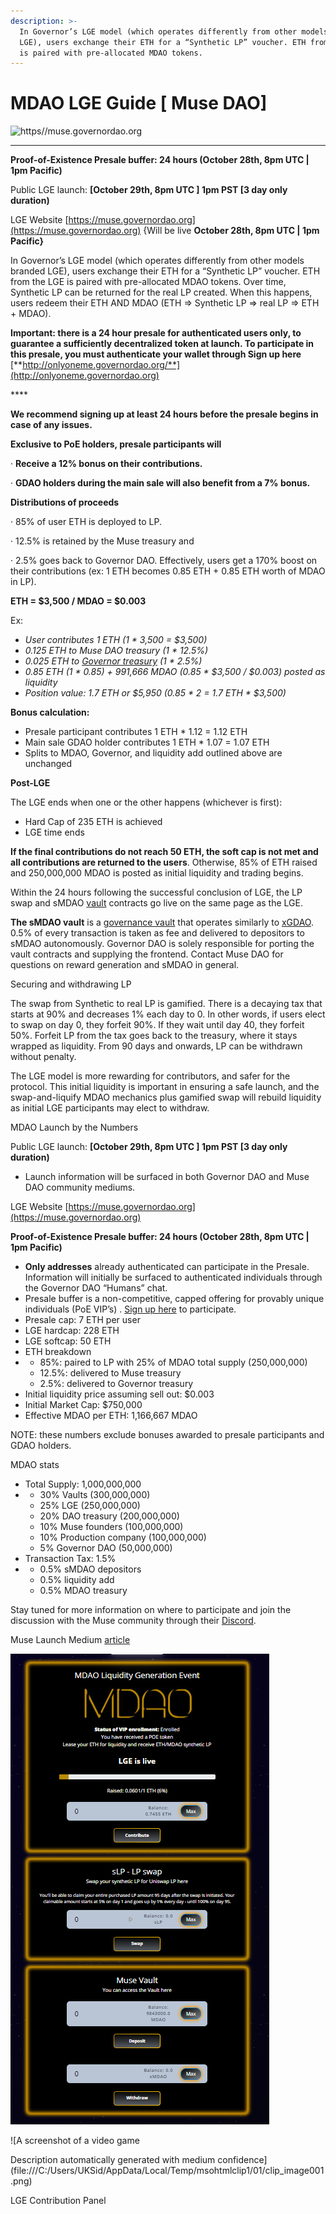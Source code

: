 ```yaml
---
description: >-
  In Governor’s LGE model (which operates differently from other models branded
  LGE), users exchange their ETH for a “Synthetic LP” voucher. ETH from the LGE
  is paired with pre-allocated MDAO tokens.
---
```


# MDAO LGE Guide \[ Muse DAO]

![https//muse.governordao.org](../.gitbook/assets/Muse\_1.PNG)

****

**Proof-of-Existence Presale buffer: 24 hours (October 28th, 8pm UTC  | 1pm Pacific)**

Public LGE launch: **\[October 29th, 8pm UTC ] 1pm PST \[3 day only duration)**

&#x20;LGE Website [https://muse.governordao.org](https://muse.governordao.org) {Will be live **October 28th, 8pm UTC  | 1pm Pacific}**

In Governor’s LGE model (which operates differently from other models branded LGE), users exchange their ETH for a “Synthetic LP” voucher. ETH from the LGE is paired with pre-allocated MDAO tokens. Over time, Synthetic LP can be returned for the real LP created. When this happens, users redeem their ETH AND MDAO (ETH => Synthetic LP => real LP => ETH + MDAO).&#x20;

**Important: there is a 24 hour presale for authenticated users only, to guarantee a sufficiently decentralized token at launch. To participate in this presale, you must authenticate your wallet through Sign up here** [**http://onlyoneme.governordao.org/**](http://onlyoneme.governordao.org)

&#x20;****&#x20;

**We recommend signing up at least 24 hours before the presale begins in case of any issues.**

**Exclusive to PoE holders, presale participants will**

·        **Receive a 12% bonus on their contributions.**

·        **GDAO holders during the main sale will also benefit from a 7% bonus.**

&#x20;

**Distributions of proceeds**

·        85% of user ETH is deployed to LP.

·        12.5% is retained by the Muse treasury and

·        2.5% goes back to Governor DAO. Effectively, users get a 170% boost on their contributions (ex: 1 ETH becomes 0.85 ETH + 0.85 ETH worth of MDAO in LP).

&#x20;

**ETH = $3,500 / MDAO = $0.003**

Ex:

* _User contributes 1 ETH (1 \* 3,500 = $3,500)_
* _0.125 ETH to Muse DAO treasury (1 \* 12.5%)_
* _0.025 ETH to_ [_Governor treasury_](https://blog.governordao.org/2021/01/12/governor-dao-bi-weekly-update-4-voting-staking-and-new-partnerships/) _(1 \* 2.5%)_
* _0.85 ETH (1 \* 0.85) + 991,666 MDAO (0.85 \* $3,500 / $0.003) posted as liquidity_
* _Position value: 1.7 ETH or $5,950 (0.85 \* 2 = 1.7 ETH \* $3,500)_

**Bonus calculation:**

* Presale participant contributes 1 ETH \* 1.12 = 1.12 ETH
* Main sale GDAO holder contributes 1 ETH \* 1.07 = 1.07 ETH
* Splits to MDAO, Governor, and liquidity add outlined above are unchanged

**Post-LGE**

The LGE ends when one or the other happens (whichever is first):

* Hard Cap of 235 ETH is achieved
* LGE time ends

&#x20;

**If the final contributions do not reach 50 ETH, the soft cap is not met and all contributions are returned to the users**. Otherwise, 85% of ETH raised and 250,000,000 MDAO is posted as initial liquidity and trading begins.

Within the 24 hours following the successful conclusion of LGE, the LP swap and sMDAO [vault](https://blog.governordao.org/2021/04/07/building-governor-dao-business-model-revenue-split-governance-upgrades/) contracts go live on the same page as the LGE.

**The sMDAO vault** is a [governance vault](https://blog.governordao.org/2021/06/06/governor-dao-bi-weekly-update-13-one-voice-one-vote-educational-webinar/) that operates similarly to [xGDAO](https://blog.governordao.org/2021/04/07/building-governor-dao-business-model-revenue-split-governance-upgrades/). 0.5% of every transaction is taken as fee and delivered to depositors to sMDAO autonomously. Governor DAO is solely responsible for porting the vault contracts and supplying the frontend. Contact Muse DAO for questions on reward generation and sMDAO in general.

Securing and withdrawing LP

The swap from Synthetic to real LP is gamified. There is a decaying tax that starts at 90% and decreases 1% each day to 0. In other words, if users elect to swap on day 0, they forfeit 90%. If they wait until day 40, they forfeit 50%. Forfeit LP from the tax goes back to the treasury, where it stays wrapped as liquidity. From 90 days and onwards, LP can be withdrawn without penalty.

The LGE model is more rewarding for contributors, and safer for the protocol. This initial liquidity is important in ensuring a safe launch, and the swap-and-liquify MDAO mechanics plus gamified swap will rebuild liquidity as initial LGE participants may elect to withdraw.

&#x20;

MDAO Launch by the Numbers

Public LGE launch: **\[October 29th, 8pm UTC ] 1pm PST \[3 day only duration)**

* Launch information will be surfaced in both Governor DAO and Muse DAO community mediums.

LGE Website [https://muse.governordao.org](https://muse.governordao.org)

**Proof-of-Existence Presale buffer: 24 hours (October 28th, 8pm UTC  | 1pm Pacific)**

* **Only addresses** already authenticated can participate in the Presale. Information will initially be surfaced to authenticated individuals through the Governor DAO “Humans” chat.
* Presale buffer is a non-competitive, capped offering for provably unique individuals (PoE VIP’s) . [Sign up here](https://onlyoneme.governordao.org) to participate.
* Presale cap: 7 ETH per user
* LGE hardcap: 228 ETH
* LGE softcap: 50 ETH
* ETH breakdown
*
  * 85%: paired to LP with 25% of MDAO total supply (250,000,000)
  * 12.5%: delivered to Muse treasury
  * 2.5%: delivered to Governor treasury
* Initial liquidity price assuming sell out: $0.003
* Initial Market Cap: $750,000
* Effective MDAO per ETH: 1,166,667 MDAO

NOTE: these numbers exclude bonuses awarded to presale participants and GDAO holders.

MDAO stats

* Total Supply: 1,000,000,000
*
  * 30% Vaults (300,000,000)
  * 25% LGE (250,000,000)
  * 20% DAO treasury (200,000,000)
  * 10% Muse founders (100,000,000)
  * 10% Production company (100,000,000)
  * 5% Governor DAO (50,000,000)
* Transaction Tax: 1.5%
*
  * 0.5% sMDAO depositors
  * 0.5% liquidity add
  * 0.5% MDAO treasury

Stay tuned for more information on where to participate and join the discussion with the Muse community through their [Discord](https://t.co/W9o8GNUwH2?amp=1).

Muse Launch Medium [article](https://medium.com/@MuseDAO/launch-date-announced-6a228c930558)

&#x20;![](<../.gitbook/assets/image (7).png>)

![A screenshot of a video game

Description automatically generated with medium confidence](file:///C:/Users/UKSid/AppData/Local/Temp/msohtmlclip1/01/clip\_image001.png)

LGE Contribution Panel
